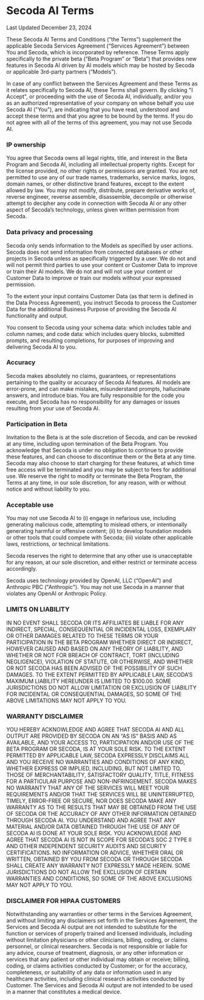 # Secoda AI Terms

Last Updated December 23, 2024

These Secoda AI Terms and Conditions (”the Terms”) supplement the applicable Secoda Services Agreement (“Services Agreement”) between You and Secoda, which is incorporated by reference. These Terms apply specifically to the private beta (”Beta Program” or “Beta”) that provides new features in Secoda AI driven by AI models which may be hosted by Secoda or applicable 3rd-party partners (”Models”).

In case of any conflict between the Services Agreement and these Terms as it relates specifically to Secoda AI, these Terms shall govern.  By clicking "I Accept", or proceeding with the use of Secoda AI, individually, and/or you as an authorized representative of your company on whose behalf you use Secoda AI ("You"), are indicating that you have read, understood and accept these terms and that you agree to be bound by the terms. If you do not agree with all of the terms of this agreement, you may not use Secoda AI.

### IP ownership[​](https://learn.hex.tech/docs/legal/hex-magic-terms-and-conditions#ip-ownership) <a href="#ip-ownership" id="ip-ownership"></a>

You agree that Secoda owns all legal rights, title, and interest in the Beta Program and Secoda AI, including all intellectual property rights. Except for the license provided, no other rights or permissions are granted. You are not permitted to use any of our trade names, trademarks, service marks, logos, domain names, or other distinctive brand features, except to the extent allowed by law. You may not modify, distribute, prepare derivative works of, reverse engineer, reverse assemble, disassemble, decompile or otherwise attempt to decipher any code in connection with Secoda AI or any other aspect of Secoda’s technology, unless given written permission from Secoda.

### Data privacy and processing[​](https://learn.hex.tech/docs/legal/hex-magic-terms-and-conditions#data-privacy-and-processing) <a href="#data-privacy-and-processing" id="data-privacy-and-processing"></a>

Secoda only sends information to the Models as specified by user actions. Secoda does not send information from connected databases or other projects in Secoda unless as specifically triggered by a user. We do not and will not permit third parties to use your content or Customer Data to improve or train their AI models. We do not and will not use your content or Customer Data to improve or train our models without your expressed permission.

To the extent your input contains Customer Data (as that term is defined in the Data Process Agreement), you instruct Secoda to process the Customer Data for the additional Business Purpose of providing the Secoda AI functionality and output.

You consent to Secoda using your schema data: which includes table and column names; and code data: which includes query blocks, submitted prompts, and resulting completions, for purposes of improving and delivering Secoda AI to you.

### Accuracy[​](https://learn.hex.tech/docs/legal/hex-magic-terms-and-conditions#accuracy) <a href="#accuracy" id="accuracy"></a>

Secoda makes absolutely no claims, guarantees, or representations pertaining to the quality or accuracy of Secoda AI features. AI models are error-prone, and can make mistakes, misunderstand prompts, hallucinate answers, and introduce bias. You are fully responsible for the code you execute, and Secoda has no responsibility for any damages or issues resulting from your use of Secoda AI.

### Participation in Beta[​](https://learn.hex.tech/docs/legal/hex-magic-terms-and-conditions#participation-in-beta) <a href="#participation-in-beta" id="participation-in-beta"></a>

Invitation to the Beta is at the sole discretion of Secoda, and can be revoked at any time, including upon termination of the Beta Program. You acknowledge that Secoda is under no obligation to continue to provide these features, and can choose to discontinue them or the Beta at any time. Secoda may also choose to start charging for these features, at which time free access will be terminated and you may be subject to fees for additional use. We reserve the right to modify or terminate the Beta Program, the Terms at any time, in our sole discretion, for any reason, with or without notice and without liability to you.

### Acceptable use[​](https://learn.hex.tech/docs/legal/hex-magic-terms-and-conditions#acceptable-use) <a href="#acceptable-use" id="acceptable-use"></a>

You may not use Secoda AI to (i) engage in nefarious use, including generating malicious code, attempting to mislead others, or intentionally generating harmful or offensive content; (ii) to develop foundation models or other tools that could compete with Secoda; (iii) violate other applicable laws, restrictions, or technical limitations.

Secoda reserves the right to determine that any other use is unacceptable for any reason, at our sole discretion, and either restrict or terminate access accordingly.

Secoda uses technology provided by OpenAI, LLC (“OpenAI”) and Anthropic PBC ("Anthropic"). You may not use Secoda in a manner that violates any OpenAI or Anthropic Policy.

### LIMITS ON LIABILITY[​](https://learn.hex.tech/docs/legal/hex-magic-terms-and-conditions#limits-on-liability) <a href="#limits-on-liability" id="limits-on-liability"></a>

IN NO EVENT SHALL SECODA OR ITS AFFILIATES BE LIABLE FOR ANY INDIRECT, SPECIAL, CONSEQUENTIAL OR INCIDENTAL LOSS, EXEMPLARY OR OTHER DAMAGES RELATED TO THESE TERMS OR YOUR PARTICIPATION IN THE BETA PROGRAM WHETHER DIRECT OR INDIRECT,  HOWEVER CAUSED AND BASED ON ANY THEORY OF LIABILITY, AND WHETHER OR NOT FOR BREACH OF CONTRACT, TORT (INCLUDING NEGLIGENCE), VIOLATION OF STATUTE, OR OTHERWISE, AND WHETHER OR NOT SECODA HAS BEEN ADVISED OF THE POSSIBILITY OF SUCH DAMAGES. TO THE EXTENT PERMITTED BY APPLICABLE LAW, SECODA’S MAXIMUM LIABILITY HEREUNDER IS LIMITED TO $100.00. SOME JURISDICTIONS DO NOT ALLOW LIMITATION OR EXCLUSION OF LIABILITY FOR INCIDENTAL OR CONSEQUENTIAL DAMAGES, SO SOME OF THE ABOVE LIMITATIONS MAY NOT APPLY TO YOU.

### WARRANTY DISCLAIMER[​](https://learn.hex.tech/docs/legal/hex-magic-terms-and-conditions#warranty-disclaimer) <a href="#warranty-disclaimer" id="warranty-disclaimer"></a>

YOU HEREBY ACKNOWLEDGE AND AGREE THAT SECODA AI AND ALL OUTPUT ARE PROVIDED BY SECODA ON AN “AS IS” BASIS AND AS AVAILABLE, AND YOUR ACCESS TO, PARTICIPATION AND/OR USE OF THE BETA PROGRAM OR SECODA, IS AT YOUR SOLE RISK. TO THE EXTENT PERMITTED BY APPLICABLE LAW, SECODA EXPRESSLY DISCLAIMS ALL AND YOU RECEIVE NO WARRANTIES AND CONDITIONS OF ANY KIND, WHETHER EXPRESS OR IMPLIED, INCLUDING, BUT NOT LIMITED TO, THOSE OF MERCHANTABILITY, SATISFACTORY QUALITY, TITLE, FITNESS FOR A PARTICULAR PURPOSE AND NON-INFRINGEMENT. SECODA MAKES NO WARRANTY THAT ANY OF THE SERVICES WILL MEET YOUR REQUIREMENTS AND/OR THAT THE SERVICES WILL BE UNINTERRUPTED, TIMELY, ERROR-FREE OR SECURE, NOR DOES SECODA MAKE ANY WARRANTY AS TO THE RESULTS THAT MAY BE OBTAINED FROM THE USE OF SECODA OR THE ACCURACY OF ANY OTHER INFORMATION OBTAINED THROUGH SECODA AI. YOU UNDERSTAND AND AGREE THAT ANY MATERIAL AND/OR DATA OBTAINED THROUGH THE USE OF ANY OF SECODA AI IS DONE AT YOUR SOLE RISK. YOU ACKNOWLEDGE AND AGREE THAT SECODA AI IS NOT IN SCOPE FOR SECODA’S SOC 2 TYPE II AND OTHER INDEPENDENT SECURITY AUDITS AND SECURITY CERTIFICATIONS.  NO INFORMATION OR ADVICE, WHETHER ORAL OR WRITTEN, OBTAINED BY YOU FROM SECODA OR THROUGH SECODA SHALL CREATE ANY WARRANTY NOT EXPRESSLY MADE HEREIN. SOME JURISDICTIONS DO NOT ALLOW THE EXCLUSION OF CERTAIN WARRANTIES AND CONDITIONS, SO SOME OF THE ABOVE EXCLUSIONS MAY NOT APPLY TO YOU.

### DISCLAIMER FOR HIPAA CUSTOMERS[​](https://learn.hex.tech/docs/legal/hex-magic-terms-and-conditions#disclaimer-for-hipaa-customers) <a href="#disclaimer-for-hipaa-customers" id="disclaimer-for-hipaa-customers"></a>

Notwithstanding any warranties or other terms in the Services Agreement, and without limiting any disclaimers set forth in the Services Agreement, the Services and Secoda AI output are not intended to substitute for the function or services of properly trained and licensed individuals, including without limitation physicians or other clinicians, billing, coding, or claims personnel, or clinical researchers. Secoda is not responsible or liable for any advice, course of treatment, diagnosis, or any other information or services that any patient or other individual may obtain or receive; billing, coding, or claims activities conducted by Customer; or for the accuracy, completeness, or suitability of any data or information used in any healthcare activities, including clinical research activities conducted by Customer. The Services and Secoda AI output are not intended to be used in a manner that constitutes a medical device.
